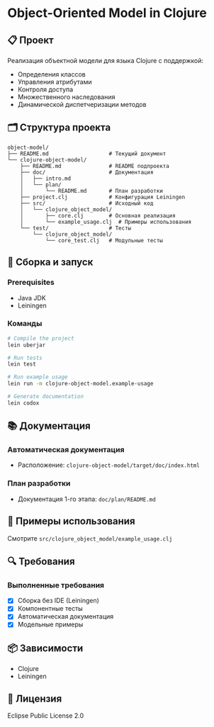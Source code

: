 # Object-Oriented Model in Clojure

## 📋 Проект

Реализация объектной модели для языка Clojure с поддержкой:
- Определения классов
- Управления атрибутами 
- Контроля доступа
- Множественного наследования
- Динамической диспетчеризации методов

## 🗂 Структура проекта

```
object-model/
├── README.md                   # Текущий документ
└── clojure-object-model/
    ├── README.md               # README подпроекта
    ├── doc/                    # Документация
    │   ├── intro.md
    │   └── plan/
    │       └── README.md       # План разработки
    ├── project.clj             # Конфигурация Leiningen
    ├── src/                    # Исходный код
    │   └── clojure_object_model/
    │       ├── core.clj        # Основная реализация
    │       └── example_usage.clj  # Примеры использования
    └── test/                   # Тесты
        └── clojure_object_model/
            └── core_test.clj   # Модульные тесты
```

## 🚀 Сборка и запуск

### Prerequisites
- Java JDK 
- Leiningen

### Команды

```bash
# Compile the project
lein uberjar

# Run tests
lein test

# Run example usage
lein run -m clojure-object-model.example-usage

# Generate documentation
lein codox
```

## 📚 Документация

### Автоматическая документация
- Расположение: `clojure-object-model/target/doc/index.html`

### План разработки
- Документация 1-го этапа: `doc/plan/README.md`

## 🧪 Примеры использования

Смотрите `src/clojure_object_model/example_usage.clj` 

## 🔍 Требования

### Выполненные требования
- [x] Сборка без IDE (Leiningen)
- [x] Компонентные тесты
- [x] Автоматическая документация
- [x] Модельные примеры

## 📦 Зависимости
- Clojure
- Leiningen

## 📄 Лицензия
Eclipse Public License 2.0

